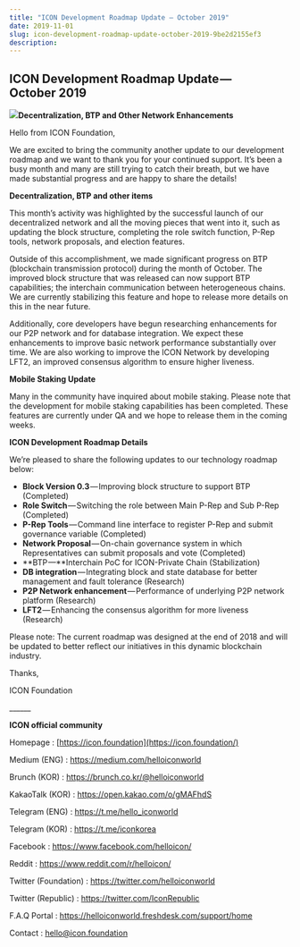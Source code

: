 ```yaml
---
title: "ICON Development Roadmap Update — October 2019"
date: 2019-11-01
slug: icon-development-roadmap-update-october-2019-9be2d2155ef3
description:
---
```


## ICON Development Roadmap Update — October 2019

![](https://cdn-images-1.medium.com/max/800/1*ZIhQxSjKTST8jPYdm1JUvQ.png)**Decentralization, BTP and Other Network Enhancements**

Hello from ICON Foundation,

We are excited to bring the community another update to our development roadmap and we want to thank you for your continued support. It’s been a busy month and many are still trying to catch their breath, but we have made substantial progress and are happy to share the details!

**Decentralization, BTP and other items**

This month’s activity was highlighted by the successful launch of our decentralized network and all the moving pieces that went into it, such as updating the block structure, completing the role switch function, P-Rep tools, network proposals, and election features.

Outside of this accomplishment, we made significant progress on BTP (blockchain transmission protocol) during the month of October. The improved block structure that was released can now support BTP capabilities; the interchain communication between heterogeneous chains. We are currently stabilizing this feature and hope to release more details on this in the near future.

Additionally, core developers have begun researching enhancements for our P2P network and for database integration. We expect these enhancements to improve basic network performance substantially over time. We are also working to improve the ICON Network by developing LFT2, an improved consensus algorithm to ensure higher liveness.

**Mobile Staking Update**

Many in the community have inquired about mobile staking. Please note that the development for mobile staking capabilities has been completed. These features are currently under QA and we hope to release them in the coming weeks.

**ICON Development Roadmap Details**

We’re pleased to share the following updates to our technology roadmap below:

* **Block Version 0.3** — Improving block structure to support BTP (Completed)
* **Role Switch** — Switching the role between Main P-Rep and Sub P-Rep (Completed)
* **P-Rep Tools** — Command line interface to register P-Rep and submit governance variable (Completed)
* **Network Proposal** — On-chain governance system in which Representatives can submit proposals and vote (Completed)
* **BTP —**Interchain PoC for ICON-Private Chain (Stabilization)
* **DB integration** — Integrating block and state database for better management and fault tolerance (Research)
* **P2P Network enhancement** — Performance of underlying P2P network platform (Research)
* **LFT2** — Enhancing the consensus algorithm for more liveness (Research)

Please note: The current roadmap was designed at the end of 2018 and will be updated to better reflect our initiatives in this dynamic blockchain industry.

Thanks,

ICON Foundation

\_\_\_\_\_\_

**ICON official community**

Homepage : [https://icon.foundation](https://icon.foundation/)

Medium (ENG) : <https://medium.com/helloiconworld>

Brunch (KOR) : <https://brunch.co.kr/@helloiconworld>

KakaoTalk (KOR) : <https://open.kakao.com/o/gMAFhdS>

Telegram (ENG) : <https://t.me/hello_iconworld>

Telegram (KOR) : <https://t.me/iconkorea>

Facebook : <https://www.facebook.com/helloicon/>

Reddit : <https://www.reddit.com/r/helloicon/>

Twitter (Foundation) : <https://twitter.com/helloiconworld>

Twitter (Republic) : <https://twitter.com/IconRepublic>

F.A.Q Portal : <https://helloiconworld.freshdesk.com/support/home>

Contact : [hello@icon.foundation](http://hello@icon.foundation/)

